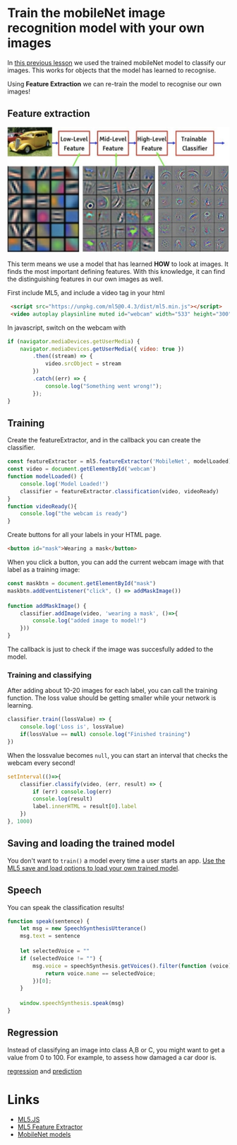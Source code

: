 # Train the mobileNet image recognition model with your own images

In [this previous lesson](./lesson-image/readme.md) we used the trained mobileNet model to classify our images. This works for objects that the model has learned to recognise.

Using **Feature Extraction** we can re-train the model to recognise our own images!

## Feature extraction

![features](./features.png)

This term means we use a model that has learned **HOW** to look at images. It finds the most important defining features. With this knowledge, it can find the distinguishing features in our own images as well.

First include ML5, and include a video tag in your html

```html
 <script src="https://unpkg.com/ml5@0.4.3/dist/ml5.min.js"></script>
 <video autoplay playsinline muted id="webcam" width="533" height="300"></video>
```
In javascript, switch on the webcam with
```javascript
if (navigator.mediaDevices.getUserMedia) {
    navigator.mediaDevices.getUserMedia({ video: true })
        .then((stream) => {
            video.srcObject = stream
        })
        .catch((err) => {
            console.log("Something went wrong!");
        });
}
```

## Training

Create the featureExtractor, and in the callback you can create the classifier. 

```javascript
const featureExtractor = ml5.featureExtractor('MobileNet', modelLoaded)
const video = document.getElementById('webcam')
function modelLoaded() {
    console.log('Model Loaded!')
    classifier = featureExtractor.classification(video, videoReady)
}
function videoReady(){
    console.log("the webcam is ready")
}
```
Create buttons for all your labels in your HTML page.
```html
<button id="mask">Wearing a mask</button>
```
When you click a button, you can add the current webcam image with that label as a training image:
```javascript
const maskbtn = document.getElementById("mask")
maskbtn.addEventListener("click", () => addMaskImage())

function addMaskImage() {
    classifier.addImage(video, 'wearing a mask', ()=>{
        console.log("added image to model!")
    }))
}
```
The callback is just to check if the image was succesfully added to the model.

### Training and classifying

After adding about 10-20 images for each label, you can call the training function. The loss value should be getting smaller while your network is learning.
```javascript
classifier.train((lossValue) => {
    console.log('Loss is', lossValue)
    if(lossValue == null) console.log("Finished training")
})
```
When the lossvalue becomes `null`, you can start an interval that checks the webcam every second!
```javascript
setInterval(()=>{
    classifier.classify(video, (err, result) => {
        if (err) console.log(err)
        console.log(result)
        label.innerHTML = result[0].label
    })
}, 1000)
```

## Saving and loading the trained model

You don't want to `train()` a model every time a user starts an app. [Use the ML5 save and load options to load your own trained model](https://learn.ml5js.org/docs/#/reference/feature-extractor?id=save).

## Speech

You can speak the classification results!
```javascript
function speak(sentence) {
    let msg = new SpeechSynthesisUtterance()
    msg.text = sentence
    
    let selectedVoice = ""
    if (selectedVoice != "") {
        msg.voice = speechSynthesis.getVoices().filter(function (voice) { 
            return voice.name == selectedVoice; 
        })[0];
    }
    
    window.speechSynthesis.speak(msg)
}
```

## Regression

Instead of classifying an image into class A,B or C, you might want to get a value from 0 to 100. For example, to assess how damaged a car door is.

[regression](https://learn.ml5js.org/docs/#/reference/feature-extractor?id=regression) and [prediction](https://learn.ml5js.org/docs/#/reference/feature-extractor?id=predict)

# Links

- [ML5.JS](https://ml5js.org/)
- [ML5 Feature Extractor](https://learn.ml5js.org/docs/#/reference/feature-extractor)
- [MobileNet models](https://github.com/tensorflow/models/blob/master/research/slim/nets/mobilenet_v1.md)

